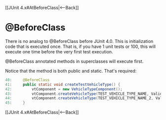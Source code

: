 [[JUnit 4.x#AtBeforeClass|<--Back]]

# @BeforeClass

There is no analog to @BeforeClass before JUnit 4.0. This is initialization code that is executed once. That is, if you have 1 unit tests or 100, this will execute one time before the very first test execution.

@BeforeClass annotated methods in superclasses will execute first.

Notice that the method is both public and static. That's required:
```java
40:     @BeforeClass
41:     public static void createTestVehicleType() {
42:         vtComponent = new VehicleTypeComponent();
43:         vtComponent.createVehicleType(TEST_VEHICLE_TYPE_NAME, ValidState.valid);
44:         vtComponent.createVehicleType(TEST_VEHICLE_TYPE_NAME_2, ValidState.valid);
45:     }
```

[[JUnit 4.x#AtBeforeClass|<--Back]]